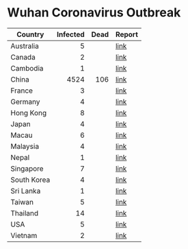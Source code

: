 # Wuhan Coronavirus Outbreak

| Country     | Infected | Dead | Report
|-------------|---------:|-----:|-------------------------------------
| Australia   |        5 |      | [link](https://www.bbc.com/news/world-asia-china-51259649)
| Canada      |        2 |      | [link](https://www.cbc.ca/news/canada/toronto/coronavirus-wuhan-ontario-second-case-1.5441401)
| Cambodia    |        1 |      | [link](https://www.aljazeera.com/news/2020/01/countries-confirmed-cases-coronavirus-200125070959786.html)
| China       |     4524 |  106 | [link](https://www.bbc.com/news/world-51235105)
| France      |        3 |      | [link](https://www.aljazeera.com/news/2020/01/countries-confirmed-cases-coronavirus-200125070959786.html)
| Germany     |        4 |      | [link](https://www.n-tv.de/panorama/Bereits-vier-Coronavirus-Faelle-in-Bayern-article21540544.html)
| Hong Kong   |        8 |      | [link](https://www.scmp.com/news/china/society/article/3047716/china-bans-wildlife-trade-killer-wuhan-coronavirus-spreads)
| Japan       |        4 |      | [link](https://www.aljazeera.com/news/2020/01/countries-confirmed-cases-coronavirus-200125070959786.html)
| Macau       |        6 |      | [link](https://www.macaubusiness.com/sixth-pneumonia-virus-case-confirmed-in-macau/)
| Malaysia    |        4 |      | [link](https://www.thestar.com.my/news/nation/2020/01/26/wuhan-virus-fourth-victim-confirmed-in-malaysia)
| Nepal       |        1 |      | [link](https://www.bbc.com/news/world-asia-china-51259649)
| Singapore   |        7 |      | [link](https://www.straitstimes.com/singapore/wuhan-virus-7-confirmed-cases-in-singapore-no-entry-or-transit-for-new-visitors-with-hubei)
| South Korea |        4 |      | [link](https://www.bbc.com/news/world-asia-china-51259649)
| Sri Lanka   |        1 |      | [link](https://www.ft.com/content/11e019c2-fbdb-3c50-a7fe-d15cec8648c7)
| Taiwan      |        5 |      | [link](https://www.aljazeera.com/news/2020/01/countries-confirmed-cases-coronavirus-200125070959786.html)
| Thailand    |        14 |      | [link](https://www.aljazeera.com/news/2020/01/countries-confirmed-cases-coronavirus-200125070959786.html)
| USA         |        5 |      | [link](https://www.fox29.com/news/arizona-resident-is-5th-confirmed-case-of-coronavirus-in-us)
| Vietnam     |        2 |      | [link](https://www.aljazeera.com/news/2020/01/countries-confirmed-cases-coronavirus-200125070959786.html)
